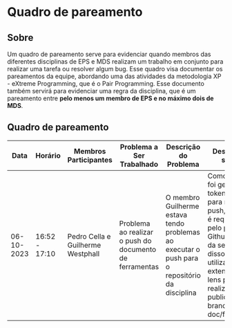 # Quadro de pareamento

## Sobre

Um quadro de pareamento serve para evidenciar quando membros das diferentes disciplinas de EPS e MDS realizam um trabalho em conjunto para realizar uma tarefa ou resolver algum bug. Esse quadro visa documentar os pareamentos da equipe, abordando uma das atividades da metodologia XP - eXtreme Programming, que é o Pair Programming. Esse documento também servirá para evidenciar uma regra da disciplina, que é um pareamento entre **pelo menos um membro de EPS e no máximo dois de MDS**.

## Quadro de pareamento

| Data       | Horário    | Membros Participantes | Problema a Ser Trabalhado | Descrição do Problema | Descrição da solução | Resultado Final |
|------------|------------|------------------------|---------------------------|-----------------|-----------------|-----------------|
| 06-10-2023 | 16:52 - 17:10| Pedro Cella e  Guilherme Westphall | Problema ao realizar o push do documento de ferramentas | O membro Guilherme estava tendo problemas ao executar o push para o repositório da disciplina | Como solução foi gerado um token de acesso para realizar o push, visto que é requisitado pelo próprio Github ao invés da senha, além disso foi utilizado a extensão do Git lens para realizar o push e publicar a nova branch, doc/ferramentas | Push realizado e documento de ferramentas adicionado ao repositório | 
